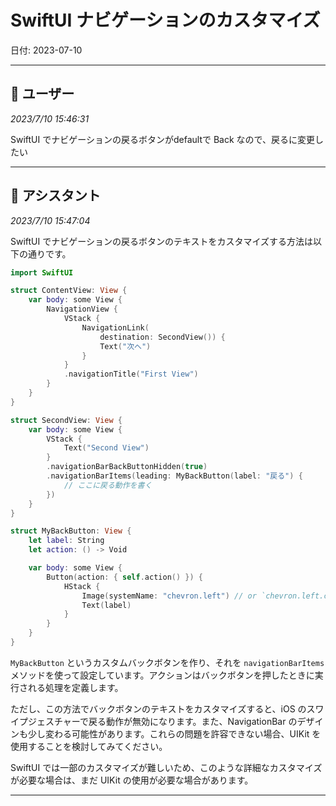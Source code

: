 # SwiftUI ナビゲーションのカスタマイズ

日付: 2023-07-10

---

## 👤 ユーザー
*2023/7/10 15:46:31*

SwiftUI でナビゲーションの戻るボタンがdefaultで Back なので、戻るに変更したい

---

## 🤖 アシスタント
*2023/7/10 15:47:04*

SwiftUI でナビゲーションの戻るボタンのテキストをカスタマイズする方法は以下の通りです。

```swift
import SwiftUI

struct ContentView: View {
    var body: some View {
        NavigationView {
            VStack {
                NavigationLink(
                    destination: SecondView()) {
                    Text("次へ")
                }
            }
            .navigationTitle("First View")
        }
    }
}

struct SecondView: View {
    var body: some View {
        VStack {
            Text("Second View")
        }
        .navigationBarBackButtonHidden(true)
        .navigationBarItems(leading: MyBackButton(label: "戻る") {
            // ここに戻る動作を書く
        })
    }
}

struct MyBackButton: View {
    let label: String
    let action: () -> Void

    var body: some View {
        Button(action: { self.action() }) {
            HStack {
                Image(systemName: "chevron.left") // or `chevron.left.circle`, etc
                Text(label)
            }
        }
    }
}
```
`MyBackButton` というカスタムバックボタンを作り、それを `navigationBarItems` メソッドを使って設定しています。アクションはバックボタンを押したときに実行される処理を定義します。

ただし、この方法でバックボタンのテキストをカスタマイズすると、iOS のスワイプジェスチャーで戻る動作が無効になります。また、NavigationBar のデザインも少し変わる可能性があります。これらの問題を許容できない場合、UIKit を使用することを検討してみてください。

SwiftUI では一部のカスタマイズが難しいため、このような詳細なカスタマイズが必要な場合は、まだ UIKit の使用が必要な場合があります。

---

